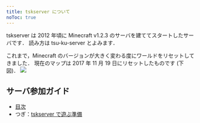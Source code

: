 ```yaml
---
title: tskserver について
noToc: true
---
```


tskserver は 2012 年頃に Minecraft v1.2.3 のサーバを建ててスタートしたサーバです．
読み方は tsu-ku-server とよみます．

これまで，Minecraft のバージョンが大きく変わる度にワールドをリセットしてきました．
現在のマップは 2017 年 11 月 19 日にリセットしたものです (下図)．
![](https://pbs.twimg.com/media/DO_xfIkU8AAq8iS.jpg)

## サーバ参加ガイド
* [目次](/introduction)
* つぎ：[tskserver で遊ぶ準備](/introduction/prepare)
